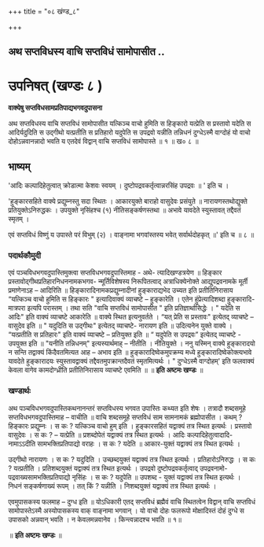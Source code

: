 +++
title = "०८ खंण्ड_८"

+++


## अथ सप्तविधस्य वाचि सप्तविधं सामोपासीत ..

# **उपनिषत् (खण्डः ८ )**

**वाक्येषु सप्तविधसामप्रतिपाद्यभगवदुपासना**

अथ सप्तविधस्य वाचि सप्तविधं सामोपासीत यत्किञ्च वाचो हुमिति स हिङ्कारो यत्प्रेति स प्रस्तावो यदेति स आदिर्यदुदिति स उद्गीथो यत्प्रतीति स प्रतिहारो यदुपेति स उपद्रवो यन्नीति तन्निधनं दुग्धेऽस्मै वाग्दोहं यो वाचो दोहोऽन्नवानन्नादो भवति य एतदेवं विद्वान् वाचि सप्तविधं सामोपास्ते ॥ १ ॥ ख० ८ ॥

## **भाष्यम्**

'आदिः कल्पादिहेतुत्वात् क्रोडात्मा केशवः स्वयम् । दुष्टोपद्रवकर्तृत्वान्नरसिंह उपद्रवः ॥ ' इति च ।

'हुङ्कारसहिते वाक्ये प्रद्युम्नस्तु सदा स्थितः । आकारयुक्ते बाराहो वासुदेवः प्रसंयुते ॥ नारायणस्तथोद्युक्ते प्रतियुक्तेऽनिरुद्धकः । उपयुक्ते नृसिंहश्च (१) नीतिसङ्कर्षणस्तथा ॥ अभावे यावदेते स्युस्तावत् तद्दैवतं स्मृतम् ।

एवं सप्तविधं विष्णुं य उपास्ते परं विभुम् (२) । वाङ्नामा भगवांस्तस्य भवेत् सर्वार्थदोहकृत् ॥' इति च ॥ ८ ॥

### पदार्थकौमुदी

एवं पञ्चविधभगवदुपास्तिमुक्त्वा सप्तविधभगवदुपास्तिमाह - अथे- त्यादिखण्डत्रयेण ॥ हिङ्कार प्रस्तावोद्गीथप्रतिहारनिधननामकभगव- न्मूर्तिविशेषस्य निरूपितत्वाद् अत्राधिक्येनोक्ते आद्युपद्रवनामके मूर्ती प्रमाणेनाऽह – आदिरिति ॥ हिङ्कारादिनामकप्रद्युम्नादीनां हुङ्काराद्यभेद उच्यत इति प्रतीतिनिरासाय “यत्किञ्च वाचो हुमिति स हिङ्कारः " इत्यादिवाक्यं व्याचष्टे – हुङ्कारेति । एतेन हुंप्रेत्यादिशब्दा हुङ्कारादि- मात्रपरा इत्यपि परास्तम् । तथा सति "वाचि सप्तविधं सामोपासीत " इति प्रतिज्ञार्थासिद्धेः । " यदेति स आदिः" इति वाक्यं व्याचष्टे आकारेति ॥ वाक्ये स्थित इत्यनुवर्तते । “यत् प्रेति स प्रस्तावः" इत्येतद् व्याचष्टे – वासुदेव इति ॥ " यदुदिति स उद्गीथः" इत्येतद् व्याचष्टे- नारायण इति ॥ उदित्यनेन युक्ते वाक्ये । “यत्प्रतीति स प्रतिहारः" इति वाक्यं व्याचष्टे – प्रतियुक्त इति ॥ “ यदुपेति स उपद्रवः” इत्येतद् व्याचष्टे - उपयुक्त इति ॥ "यनीति तन्निधनम्" इत्यस्यार्थमाह् – नीतीति । नीतियुक्ते । ननु यस्मिन् वाक्ये हुङ्कारादयो न सन्ति तद्वाक्यं किंदैवतमित्यत आह – अभाव इति ॥ हुङ्कारादिष्वेकमुपक्रम्य मध्ये हुङ्कारादिष्वेकोक्त्यभावे यावदेते हुङ्कारादयः स्युस्तावद्वाक्यं तद्दैवतमुपक्रान्तदैवतं स्मृतमित्यर्थः । " दुग्धेऽस्मै वाग्दोहम्' इति फलवाक्यं केवला वागेव कामदोग्ध्रीति प्रतीतिनिरासाय व्याचष्टे एवमिति ॥ ॥ **इति अष्टमः खण्डः** ॥

### **खण्डार्थः**

अथ पञ्चविधभगवदुपास्तिकथनानन्तरं सप्तविधस्य भगवत उपास्तिः कथ्यत इति शेषः । तत्रादौ शब्दसमूहे सप्तविधभगवदुपास्तिमाह – वाचीति ॥ वाचि शब्दसमूहे सप्तविधं साम सामनामकं ब्रह्मोपासीत । कथम् ? हिङ्कारः प्रद्युम्नः । स कः ? यत्किञ्च वाचो हुम् इति । हुङ्कारसहितं यद्वाक्यं तत्र स्थित इत्यर्थः । प्रस्तावो वासुदेवः । स कः ? – यत्प्रेति ॥ प्रशब्दोपेतं यद्वाक्यं तत्र स्थित इत्यर्थः । आदिः कल्पादिहेतुत्वादादि- नामाऽऽदीति सामभक्तिप्रतिपाद्यो वराहः । स कः ? यदेति ॥ आकार-युक्तं यद्वाक्यं तत्र स्थित इत्यर्थः । 

उद्गीथो नारायणः । स कः ? यदुदिति । उच्छब्दयुक्तं यद्वाक्यं तत्र स्थित इत्यर्थः । प्रतिहारोऽनिरुद्धः । स कः ? यत्प्रतीति । प्रतिशब्दयुक्तं यद्वाक्यं तत्र स्थित इत्यर्थः । उपद्रवो दुष्टोपद्रवकर्तृत्वाद् उपद्रवनामो- पद्रवाख्यसामभक्तिप्रतिपाद्यो नृसिंहः । स कः ? यदुपेति ॥ उपशब्द - युक्तं यद्वाक्यं तत्र स्थित इत्यर्थः । निधनं सङ्कर्षणाख्यं रूपम् । तत् किं ? यन्नीति । निशब्दयुक्तं यद्वाक्यं तत्र स्थित इत्यर्थः ।

एवमुपासकस्य फलमाह – दुग्ध इति ॥ योऽधिकारी एतद् सप्तविधं ब्रह्मैवं वाचि स्थितत्वेन विद्वान् वाचि सप्तविधं सामोपास्तेऽस्मै अस्योपासकस्य वाक् वाङ्नामा भगवान् । यो वाचो दोहः फलरूपो मोक्षादिस्तं दोहं दुग्धे स उपासको अन्नवान् भवति । न केवलमन्नवानेव । किन्त्वन्नादश्च भवति ॥ १॥

॥ **इति अष्टमः खण्डः** ॥

